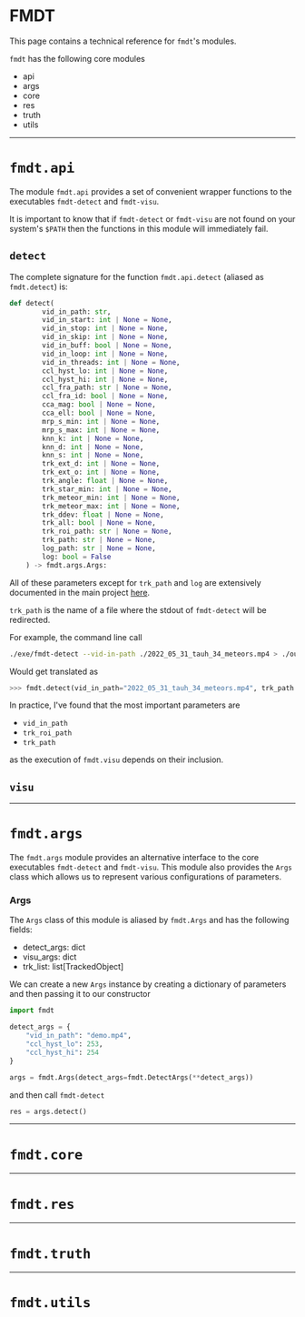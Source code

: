 # FMDT

This page contains a technical reference for `fmdt`'s modules.

`fmdt` has the following core modules

- api
- args
- core
- res
- truth
- utils

---

# `fmdt.api`

The module `fmdt.api` provides a set of convenient wrapper functions to the 
executables `fmdt-detect` and `fmdt-visu`.

It is important to know that if `fmdt-detect` or `fmdt-visu` are not found on 
your system's `$PATH` then the functions in this module will immediately fail.

## `detect`

The complete signature for the function `fmdt.api.detect` (aliased as 
`fmdt.detect`) is:

```Python
def detect(
        vid_in_path: str, 
        vid_in_start: int | None = None,
        vid_in_stop: int | None = None,
        vid_in_skip: int | None = None,
        vid_in_buff: bool | None = None,
        vid_in_loop: int | None = None,
        vid_in_threads: int | None = None,
        ccl_hyst_lo: int | None = None,
        ccl_hyst_hi: int | None = None,
        ccl_fra_path: str | None = None,
        ccl_fra_id: bool | None = None,
        cca_mag: bool | None = None,
        cca_ell: bool | None = None,
        mrp_s_min: int | None = None,
        mrp_s_max: int | None = None,
        knn_k: int | None = None,
        knn_d: int | None = None,
        knn_s: int | None = None,
        trk_ext_d: int | None = None,
        trk_ext_o: int | None = None,
        trk_angle: float | None = None,
        trk_star_min: int | None = None,
        trk_meteor_min: int | None = None,
        trk_meteor_max: int | None = None,
        trk_ddev: float | None = None,
        trk_all: bool | None = None,
        trk_roi_path: str | None = None,
        trk_path: str | None = None,
        log_path: str | None = None,
        log: bool = False
    ) -> fmdt.args.Args:
```

All of these parameters except for `trk_path` and `log` are extensively 
documented in the main project 
[here](https://fmdt.readthedocs.io/en/latest/user/usage/detect.html). 

`trk_path` is the name of a file where the stdout of `fmdt-detect` will be 
redirected.

For example, the command line call 

```bash
./exe/fmdt-detect --vid-in-path ./2022_05_31_tauh_34_meteors.mp4 > ./out_detect_tracks.txt
```

Would get translated as 

```Python
>>> fmdt.detect(vid_in_path="2022_05_31_tauh_34_meteors.mp4", trk_path = "out_detect_tracks.txt")
```

In practice, I've found that the most important parameters are 

- `vid_in_path`
- `trk_roi_path`
- `trk_path` 

as the execution of `fmdt.visu` depends on their inclusion.

## `visu`

---

# `fmdt.args`

The `fmdt.args` module provides an alternative interface to the core executables 
`fmdt-detect` and `fmdt-visu`. This module also provides the `Args` class which 
allows us to represent various configurations of parameters.

### Args

The `Args` class of this module is aliased by `fmdt.Args` and has the following 
fields:

- detect_args:   dict
- visu_args:     dict
- trk_list:      list[TrackedObject] 

We can create a new `Args` instance by creating a dictionary of parameters and 
then passing it to our constructor

```Python
import fmdt

detect_args = {
    "vid_in_path": "demo.mp4",
    "ccl_hyst_lo": 253,
    "ccl_hyst_hi": 254
}

args = fmdt.Args(detect_args=fmdt.DetectArgs(**detect_args))
```

and then call `fmdt-detect`

```Python
res = args.detect()
```

---

# `fmdt.core`

---

# `fmdt.res`

---

# `fmdt.truth`

---

# `fmdt.utils`
